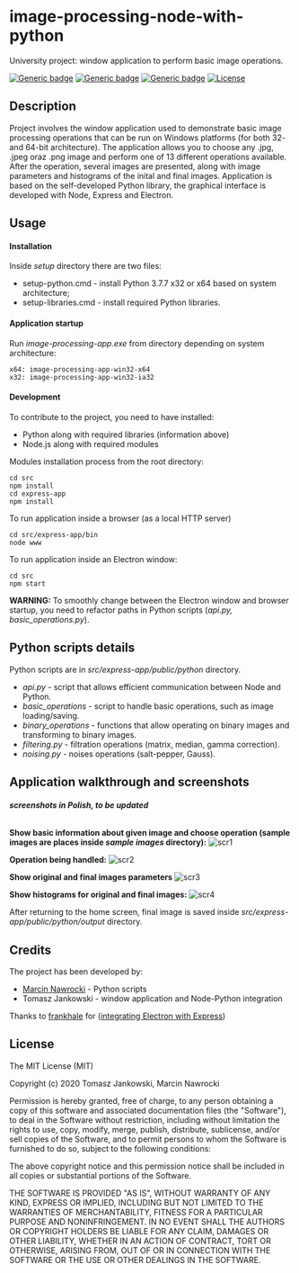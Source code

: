 # image-processing-node-with-python
University project: window application to perform basic image operations.

[![Generic badge](https://img.shields.io/badge/python-3.7.7-blue.svg)](https://shields.io/) [![Generic badge](https://img.shields.io/badge/node-12.18.0-darkgreen.svg)](https://shields.io/)   [![Generic badge](https://img.shields.io/badge/npm-6.14.4-red.svg)](https://shields.io/) [![License](http://img.shields.io/:license-mit-blue.svg?style=flat-square)](http://badges.mit-license.org)

## Description
Project involves the window application used to demonstrate basic image processing operations that can be run on Windows platforms (for both 32- and 64-bit architecture). The application allows you to choose any .jpg, .jpeg oraz .png image and perform one of 13 different operations available. After the operation, several images are presented, along with image parameters and histograms of the inital and final images. Application is based on the self-developed Python library, the graphical interface is developed with Node, Express and Electron.

## Usage

#### Installation
Inside *setup* directory there are two files:
- setup-python.cmd - install Python 3.7.7 x32 or x64 based on system architecture;
- setup-libraries.cmd - install required Python libraries.

#### Application startup
Run *image-processing-app.exe* from directory depending on system architecture:
```
x64: image-processing-app-win32-x64
x32: image-processing-app-win32-ia32
```

#### Development
To contribute to the project, you need to have installed:
- Python along with required libraries (information above) 
- Node.js along with required modules

Modules installation process from the root directory:
```
cd src
npm install
cd express-app
npm install
```

To run application inside a browser (as a local HTTP server)
```
cd src/express-app/bin
node www
```
To run application inside an Electron window:
```
cd src
npm start
```

**WARNING:** To smoothly change between the Electron window and browser startup, you need to refactor paths in Python scripts (*api.py, basic_operations.py*).

## Python scripts details
Python scripts are in *src/express-app/public/python* directory.
- *api.py* - script that allows efficient communication between Node and Python.
- *basic_operations* - script to handle basic operations, such as image loading/saving.
- *binary_operations* - functions that allow operating on binary images and transforming to binary images.
- *filtering.py* - filtration operations (matrix, median, gamma correction).
- *noising.py* - noises operations (salt-pepper, Gauss).

## Application walkthrough and screenshots
###### **screenshots in Polish, to be updated**

**Show basic information about given image and choose operation (sample images are places inside *sample images* directory):**
![scr1](https://user-images.githubusercontent.com/48838669/85070869-dbeb0c00-b1b6-11ea-8d76-55e35c80009f.PNG)

**Operation being handled:**
![scr2](https://user-images.githubusercontent.com/48838669/85070868-db527580-b1b6-11ea-99b3-cedf63ddd641.PNG)

**Show original and final images parameters**
![scr3](https://user-images.githubusercontent.com/48838669/85070867-dab9df00-b1b6-11ea-9998-ce492fea481e.PNG)

**Show histograms for original and final images:**
![scr4](https://user-images.githubusercontent.com/48838669/85070864-da214880-b1b6-11ea-91a2-94535c92ac0d.PNG)

After returning to the home screen, final image is saved inside *src/express-app/public/python/output* directory.

## Credits
The project has been developed by:

- [Marcin Nawrocki](https://github.com/MarcinNawrocki) - Python scripts
- Tomasz Jankowski - window application and Node-Python integration

Thanks to [frankhale](https://github.com/frankhale) for ([integrating Electron with Express](https://github.com/frankhale/electron-with-express))

## License
 
The MIT License (MIT)

Copyright (c) 2020 Tomasz Jankowski, Marcin Nawrocki

Permission is hereby granted, free of charge, to any person obtaining a copy of this software and associated documentation files (the "Software"), to deal in the Software without restriction, including without limitation the rights to use, copy, modify, merge, publish, distribute, sublicense, and/or sell copies of the Software, and to permit persons to whom the Software is furnished to do so, subject to the following conditions:

The above copyright notice and this permission notice shall be included in all copies or substantial portions of the Software.

THE SOFTWARE IS PROVIDED "AS IS", WITHOUT WARRANTY OF ANY KIND, EXPRESS OR IMPLIED, INCLUDING BUT NOT LIMITED TO THE WARRANTIES OF MERCHANTABILITY, FITNESS FOR A PARTICULAR PURPOSE AND NONINFRINGEMENT. IN NO EVENT SHALL THE AUTHORS OR COPYRIGHT HOLDERS BE LIABLE FOR ANY CLAIM, DAMAGES OR OTHER LIABILITY, WHETHER IN AN ACTION OF CONTRACT, TORT OR OTHERWISE, ARISING FROM, OUT OF OR IN CONNECTION WITH THE SOFTWARE OR THE USE OR OTHER DEALINGS IN THE SOFTWARE.
